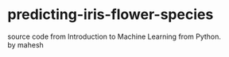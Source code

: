 # predicting-iris-flower-species

source code from Introduction to Machine Learning from Python.
<br>
by mahesh